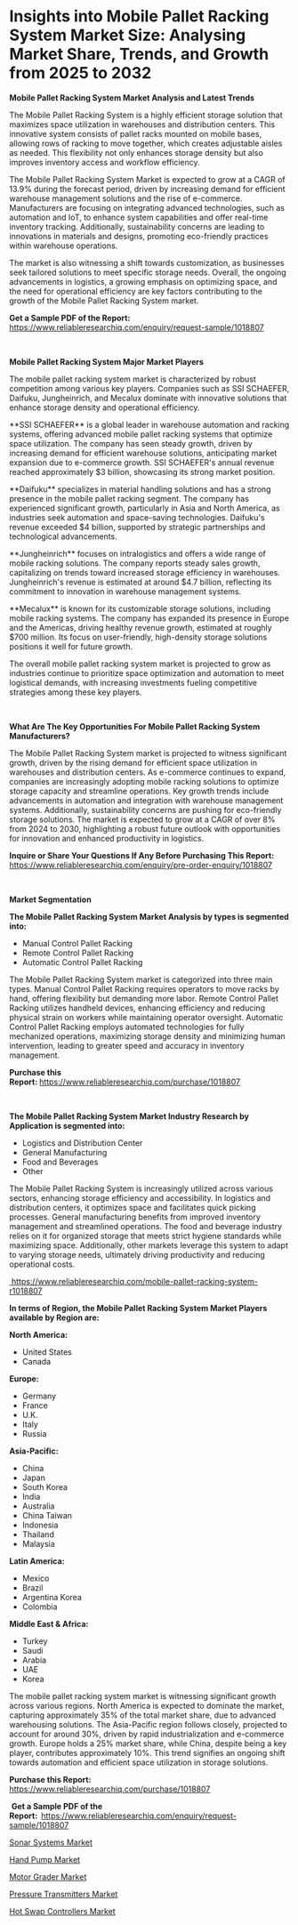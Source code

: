<p><h1>Insights into Mobile Pallet Racking System Market Size: Analysing Market Share, Trends, and Growth from 2025 to 2032</h1></p><p><strong>Mobile Pallet Racking System Market Analysis and Latest Trends</strong></p>
<p><p>The Mobile Pallet Racking System is a highly efficient storage solution that maximizes space utilization in warehouses and distribution centers. This innovative system consists of pallet racks mounted on mobile bases, allowing rows of racking to move together, which creates adjustable aisles as needed. This flexibility not only enhances storage density but also improves inventory access and workflow efficiency.</p><p>The Mobile Pallet Racking System Market is expected to grow at a CAGR of 13.9% during the forecast period, driven by increasing demand for efficient warehouse management solutions and the rise of e-commerce. Manufacturers are focusing on integrating advanced technologies, such as automation and IoT, to enhance system capabilities and offer real-time inventory tracking. Additionally, sustainability concerns are leading to innovations in materials and designs, promoting eco-friendly practices within warehouse operations.</p><p>The market is also witnessing a shift towards customization, as businesses seek tailored solutions to meet specific storage needs. Overall, the ongoing advancements in logistics, a growing emphasis on optimizing space, and the need for operational efficiency are key factors contributing to the growth of the Mobile Pallet Racking System market.</p></p>
<p><strong>Get a Sample PDF of the Report:&nbsp;</strong> <a href="https://www.reliableresearchiq.com/enquiry/request-sample/1018807?utm_campaign=1123&utm_medium=2&utm_source=Github&utm_content=ia&utm_term=08042025&utm_id=mobile-pallet-racking-system">https://www.reliableresearchiq.com/enquiry/request-sample/1018807</a></p>
<p>&nbsp;</p>
<p><strong>Mobile Pallet Racking System Major Market Players</strong></p>
<p><p>The mobile pallet racking system market is characterized by robust competition among various key players. Companies such as SSI SCHAEFER, Daifuku, Jungheinrich, and Mecalux dominate with innovative solutions that enhance storage density and operational efficiency.</p><p>**SSI SCHAEFER** is a global leader in warehouse automation and racking systems, offering advanced mobile pallet racking systems that optimize space utilization. The company has seen steady growth, driven by increasing demand for efficient warehouse solutions, anticipating market expansion due to e-commerce growth. SSI SCHAEFER's annual revenue reached approximately $3 billion, showcasing its strong market position.</p><p>**Daifuku** specializes in material handling solutions and has a strong presence in the mobile pallet racking segment. The company has experienced significant growth, particularly in Asia and North America, as industries seek automation and space-saving technologies. Daifuku's revenue exceeded $4 billion, supported by strategic partnerships and technological advancements.</p><p>**Jungheinrich** focuses on intralogistics and offers a wide range of mobile racking solutions. The company reports steady sales growth, capitalizing on trends toward increased storage efficiency in warehouses. Jungheinrich's revenue is estimated at around $4.7 billion, reflecting its commitment to innovation in warehouse management systems.</p><p>**Mecalux** is known for its customizable storage solutions, including mobile racking systems. The company has expanded its presence in Europe and the Americas, driving healthy revenue growth, estimated at roughly $700 million. Its focus on user-friendly, high-density storage solutions positions it well for future growth.</p><p>The overall mobile pallet racking system market is projected to grow as industries continue to prioritize space optimization and automation to meet logistical demands, with increasing investments fueling competitive strategies among these key players.</p></p>
<p>&nbsp;</p>
<p><strong>What Are The Key Opportunities For Mobile Pallet Racking System Manufacturers?</strong></p>
<p><p>The Mobile Pallet Racking System market is projected to witness significant growth, driven by the rising demand for efficient space utilization in warehouses and distribution centers. As e-commerce continues to expand, companies are increasingly adopting mobile racking solutions to optimize storage capacity and streamline operations. Key growth trends include advancements in automation and integration with warehouse management systems. Additionally, sustainability concerns are pushing for eco-friendly storage solutions. The market is expected to grow at a CAGR of over 8% from 2024 to 2030, highlighting a robust future outlook with opportunities for innovation and enhanced productivity in logistics.</p></p>
<p><strong>Inquire or Share Your Questions If Any Before Purchasing This Report:</strong> <a href="https://www.reliableresearchiq.com/enquiry/pre-order-enquiry/1018807?utm_campaign=1123&utm_medium=2&utm_source=Github&utm_content=ia&utm_term=08042025&utm_id=mobile-pallet-racking-system">https://www.reliableresearchiq.com/enquiry/pre-order-enquiry/1018807</a></p>
<p>&nbsp;</p>
<p><strong>Market Segmentation</strong></p>
<p><strong>The Mobile Pallet Racking System Market Analysis by types is segmented into:</strong></p>
<p><ul><li>Manual Control Pallet Racking</li><li>Remote Control Pallet Racking</li><li>Automatic Control Pallet Racking</li></ul></p>
<p><p>The Mobile Pallet Racking System market is categorized into three main types. Manual Control Pallet Racking requires operators to move racks by hand, offering flexibility but demanding more labor. Remote Control Pallet Racking utilizes handheld devices, enhancing efficiency and reducing physical strain on workers while maintaining operator oversight. Automatic Control Pallet Racking employs automated technologies for fully mechanized operations, maximizing storage density and minimizing human intervention, leading to greater speed and accuracy in inventory management.</p></p>
<p><strong>Purchase this Report:&nbsp;</strong><a href="https://www.reliableresearchiq.com/purchase/1018807?utm_campaign=1123&utm_medium=2&utm_source=Github&utm_content=ia&utm_term=08042025&utm_id=mobile-pallet-racking-system">https://www.reliableresearchiq.com/purchase/1018807</a></p>
<p>&nbsp;</p>
<p><strong>The Mobile Pallet Racking System Market Industry Research by Application is segmented into:</strong></p>
<p><ul><li>Logistics and Distribution Center</li><li>General Manufacturing</li><li>Food and Beverages</li><li>Other</li></ul></p>
<p><p>The Mobile Pallet Racking System is increasingly utilized across various sectors, enhancing storage efficiency and accessibility. In logistics and distribution centers, it optimizes space and facilitates quick picking processes. General manufacturing benefits from improved inventory management and streamlined operations. The food and beverage industry relies on it for organized storage that meets strict hygiene standards while maximizing space. Additionally, other markets leverage this system to adapt to varying storage needs, ultimately driving productivity and reducing operational costs.</p></p>
<p><a href="https://www.reliableresearchiq.com/mobile-pallet-racking-system-r1018807?utm_campaign=1123&utm_medium=2&utm_source=Github&utm_content=ia&utm_term=08042025&utm_id=mobile-pallet-racking-system">&nbsp;https://www.reliableresearchiq.com/mobile-pallet-racking-system-r1018807</a></p>
<p><strong>In terms of Region, the Mobile Pallet Racking System Market Players available by Region are:</strong></p>
<p>
    <p> <strong> North America: </strong>
        <ul>
            <li>United States</li>
            <li>Canada</li>
        </ul>
        </p> 
    <p> <strong> Europe: </strong>
        <ul>
            <li>Germany</li>
            <li>France</li>
            <li>U.K.</li>
            <li>Italy</li>
            <li>Russia</li>
        </ul>
        </p> 
    <p> <strong> Asia-Pacific: </strong>
        <ul>
            <li>China</li>
            <li>Japan</li>
            <li>South Korea</li>
            <li>India</li>
            <li>Australia</li>
            <li>China Taiwan</li>
            <li>Indonesia</li>
            <li>Thailand</li>
            <li>Malaysia</li>
        </ul>
        </p> 
    <p> <strong> Latin America: </strong>
        <ul>
            <li>Mexico</li>
            <li>Brazil</li>
            <li>Argentina Korea</li>
            <li>Colombia</li>
        </ul>
        </p> 
    <p> <strong> Middle East & Africa: </strong>
        <ul>
            <li>Turkey</li>
            <li>Saudi</li>
            <li>Arabia</li>
            <li>UAE</li>
            <li>Korea</li>
        </ul>
    </p>
    </p>
<p><p>The mobile pallet racking system market is witnessing significant growth across various regions. North America is expected to dominate the market, capturing approximately 35% of the total market share, due to advanced warehousing solutions. The Asia-Pacific region follows closely, projected to account for around 30%, driven by rapid industrialization and e-commerce growth. Europe holds a 25% market share, while China, despite being a key player, contributes approximately 10%. This trend signifies an ongoing shift towards automation and efficient space utilization in storage solutions.</p></p>
<p><strong>Purchase this Report: </strong><a href="https://www.reliableresearchiq.com/purchase/1018807?utm_campaign=1123&utm_medium=2&utm_source=Github&utm_content=ia&utm_term=08042025&utm_id=mobile-pallet-racking-system">https://www.reliableresearchiq.com/purchase/1018807</a></p>
<p>&nbsp;<strong>Get a Sample PDF of the Report:&nbsp;&nbsp;</strong><a href="https://www.reliableresearchiq.com/enquiry/request-sample/1018807?utm_campaign=1123&utm_medium=2&utm_source=Github&utm_content=ia&utm_term=08042025&utm_id=mobile-pallet-racking-system">https://www.reliableresearchiq.com/enquiry/request-sample/1018807</a></p>
<p><strong></strong></p>
<p><p><a href="https://github.com/bulkagumanvv/Market-Research-Report-List-1/blob/main/sonar-systems-market.md?utm_campaign=1123&utm_medium=2&utm_source=Github&utm_content=ia&utm_term=08042025&utm_id=mobile-pallet-racking-system">Sonar Systems Market</a></p><p><a href="https://github.com/genayziben/Market-Research-Report-List-1/blob/main/hand-pump-market.md?utm_campaign=1123&utm_medium=2&utm_source=Github&utm_content=ia&utm_term=08042025&utm_id=mobile-pallet-racking-system">Hand Pump Market</a></p><p><a href="https://github.com/saklpelzami95/Market-Research-Report-List-1/blob/main/motor-grader-market.md?utm_campaign=1123&utm_medium=2&utm_source=Github&utm_content=ia&utm_term=08042025&utm_id=mobile-pallet-racking-system">Motor Grader Market</a></p><p><a href="https://github.com/geyangvayora/Market-Research-Report-List-1/blob/main/pressure-transmitters-market.md?utm_campaign=1123&utm_medium=2&utm_source=Github&utm_content=ia&utm_term=08042025&utm_id=mobile-pallet-racking-system">Pressure Transmitters Market</a></p><p><a href="https://github.com/beroxiluwaya/Market-Research-Report-List-1/blob/main/hot-swap-controllers-market.md?utm_campaign=1123&utm_medium=2&utm_source=Github&utm_content=ia&utm_term=08042025&utm_id=mobile-pallet-racking-system">Hot Swap Controllers Market</a></p></p>